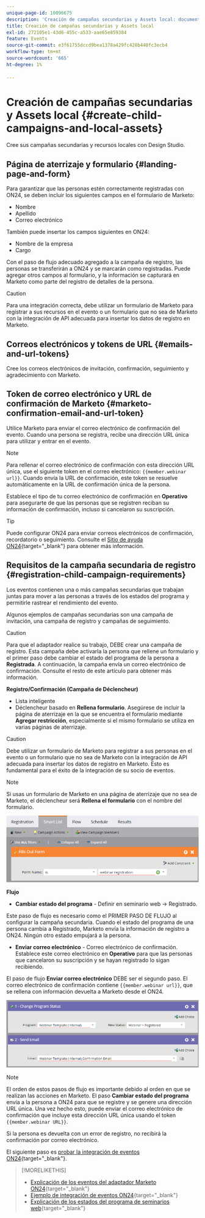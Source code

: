 ```yaml
---
unique-page-id: 10096675
description: 'Creación de campañas secundarias y Assets local: documentos de Marketo: documentación del producto'
title: Creación de campañas secundarias y Assets local
exl-id: 272105e1-43d6-455c-a533-aae65e859384
feature: Events
source-git-commit: e3f61755dccd9bea1378a429fc428b440fc3ecb4
workflow-type: tm+mt
source-wordcount: '665'
ht-degree: 1%

---
```


# Creación de campañas secundarias y Assets local {#create-child-campaigns-and-local-assets}

Cree sus campañas secundarias y recursos locales con Design Studio.

## Página de aterrizaje y formulario {#landing-page-and-form}

Para garantizar que las personas estén correctamente registradas con ON24, se deben incluir los siguientes campos en el formulario de Marketo:

* Nombre
* Apellido
* Correo electrónico

También puede insertar los campos siguientes en ON24:

* Nombre de la empresa
* Cargo

Con el paso de flujo adecuado agregado a la campaña de registro, las personas se transferirán a ON24 y se marcarán como registradas. Puede agregar otros campos al formulario, y la información se capturará en Marketo como parte del registro de detalles de la persona.

>[!CAUTION]
>
>Para una integración correcta, debe utilizar un formulario de Marketo para registrar a sus recursos en el evento o un formulario que no sea de Marketo con la integración de API adecuada para insertar los datos de registro en Marketo.

## Correos electrónicos y tokens de URL {#emails-and-url-tokens}

Cree los correos electrónicos de invitación, confirmación, seguimiento y agradecimiento con Marketo.

## Token de correo electrónico y URL de confirmación de Marketo {#marketo-confirmation-email-and-url-token}

Utilice Marketo para enviar el correo electrónico de confirmación del evento. Cuando una persona se registra, recibe una dirección URL única para utilizar y entrar en el evento.

>[!NOTE]
>
>Para rellenar el correo electrónico de confirmación con esta dirección URL única, use el siguiente token en el correo electrónico: `{{member.webinar url}}`. Cuando envía la URL de confirmación, este token se resuelve automáticamente en la URL de confirmación única de la persona.
>
>Establece el tipo de tu correo electrónico de confirmación en **Operativo** para asegurarte de que las personas que se registren reciban su información de confirmación, incluso si cancelaron su suscripción.

>[!TIP]
>
>Puede configurar ON24 para enviar correos electrónicos de confirmación, recordatorio o seguimiento. Consulte el [Sitio de ayuda ON24](https://support.on24.com/hc/en-us/categories/26127314569115-Webcast-Elite){target="_blank"} para obtener más información.

## Requisitos de la campaña secundaria de registro {#registration-child-campaign-requirements}

Los eventos contienen una o más campañas secundarias que trabajan juntas para mover a las personas a través de los estados del programa y permitirle rastrear el rendimiento del evento.

Algunos ejemplos de campañas secundarias son una campaña de invitación, una campaña de registro y campañas de seguimiento.

>[!CAUTION]
>
>Para que el adaptador realice su trabajo, DEBE crear una campaña de registro. Esta campaña debe activarla la persona que rellene un formulario y el primer paso debe cambiar el estado del programa de la persona a **Registrada**. A continuación, la campaña envía un correo electrónico de confirmación. Consulte el resto de este artículo para obtener más información.

**Registro/Confirmación (Campaña de Déclencheur)**

* Lista inteligente
* Déclencheur basado en **Rellena formulario**. Asegúrese de incluir la página de aterrizaje en la que se encuentra el formulario mediante **Agregar restricción**, especialmente si el mismo formulario se utiliza en varias páginas de aterrizaje.

>[!CAUTION]
>
>Debe utilizar un formulario de Marketo para registrar a sus personas en el evento o un formulario que no sea de Marketo con la integración de API adecuada para insertar los datos de registro en Marketo. Esto es fundamental para el éxito de la integración de su socio de eventos.

>[!NOTE]
>
>Si usas un formulario de Marketo en una página de aterrizaje que no sea de Marketo, el déclencheur será **Rellena el formulario** con el nombre del formulario.

![](assets/image2015-12-22-15-3a20-3a51.png)

**Flujo**

* **Cambiar estado del programa** - Definir en seminario web -> Registrado.

Este paso de flujo es necesario como el PRIMER PASO DE FLUJO al configurar la campaña secundaria. Cuando el estado del programa de una persona cambia a Registrado, Marketo envía la información de registro a ON24. Ningún otro estado empujará a la persona.

* **Enviar correo electrónico** - Correo electrónico de confirmación. Establece este correo electrónico en **Operativo** para que las personas que cancelaron su suscripción y se hayan registrado lo sigan recibiendo.

El paso de flujo **Enviar correo electrónico** DEBE ser el segundo paso. El correo electrónico de confirmación contiene `{{member.webinar url}}`, que se rellena con información devuelta a Marketo desde el ON24.

![](assets/image2015-12-22-15-3a29-3a50.png)

>[!NOTE]
>
>El orden de estos pasos de flujo es importante debido al orden en que se realizan las acciones en Marketo. El paso **Cambiar estado del programa** envía a la persona a ON24 para que se registre y se genere una dirección URL única. Una vez hecho esto, puede enviar el correo electrónico de confirmación que incluye esta dirección URL única usando el token `{{member.webinar URL}}`.
>
>Si la persona es devuelta con un error de registro, no recibirá la confirmación por correo electrónico.

El siguiente paso es [probar la integración de eventos ON24](/help/marketo/product-docs/demand-generation/events/create-an-event/create-an-event-with-the-marketo-on24-adapter/test-your-on24-event-integration.md){target="_blank"}.

>[!MORELIKETHIS]
>
>* [Explicación de los eventos del adaptador Marketo ON24](/help/marketo/product-docs/demand-generation/events/create-an-event/create-an-event-with-the-marketo-on24-adapter/understanding-marketo-on24-adapter-events.md){target="_blank"}
>* [Ejemplo de integración de eventos ON24](/help/marketo/product-docs/demand-generation/events/create-an-event/create-an-event-with-the-marketo-on24-adapter/example-on24-event-integration.md){target="_blank"}
>* [Explicación de los estados del programa de seminarios web](/help/marketo/product-docs/demand-generation/events/create-an-event/create-an-event-with-the-marketo-on24-adapter/understanding-webinar-program-statuses.md){target="_blank"}
